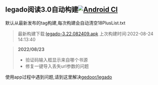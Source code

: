 ## legado阅读3.0自动构建[![Android CI](https://github.com/10bits/gedoor-Build/workflows/Android%20CI/badge.svg)](https://github.com/10bits/gedoor-Build/actions)

默认从最新发布的tag构建,每次构建会自动清空18PlusList.txt

> 最新构建下载:[legado-3.22.082409.apk](https://github.com/xcbt9527/gedoor-Build/releases/download/legado-3.22.082409/legado-3.22.082409.apk) 上次构建时间:2022-08-24 14:13:40
<!--start-->
> **2022/08/23**
> 
> * 验证码输入框显示来自哪个书源
> * 修复一键导入丢失url参数的问题
<!--end-->
  
使用app过程中遇到问题,请到这里解决[gedoor/legado](https://github.com/gedoor/legado/issues)

